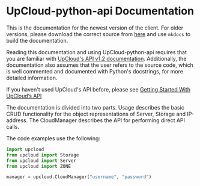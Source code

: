 # UpCloud-python-api Documentation

This is the documentation for the newest version of the client. For older versions,
please download the correct source from [here](https://github.com/UpCloudLtd/upcloud-python-api/releases) and use `mkdocs` to build the documentation.

Reading this documentation and using UpCloud-python-api requires that you are familiar with [UpCloud's API v1.2 documentation](https://www.upcloud.com/api/). Additionally, the documentation also assumes that the user refers to the source code, which is well commented and documented with Python's docstrings, for more detailed information.

If you haven't used UpCloud's API before, please see [Getting Started With UpCloud’s API](https://www.upcloud.com/support/getting-started-with-upclouds-api/)

The documentation is divided into two parts. Usage describes the basic CRUD functionality for the object representations of Server, Storage and IP-address. The CloudManager describes the API for performing direct API calls.


The code examples use the following:

```python
import upcloud
from upcloud import Storage
from upcloud import Server
from upcloud import ZONE

manager = upcloud.CloudManager("username", "password")
```
